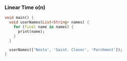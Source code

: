 ### Linear Time o(n)

```dart
void main() {
  void userNames(List<String> names) {
    for (final name in names) {
      print(name);
    }
  }

  userNames(['Nesta', 'Saint. Clever', 'Parchment']);
}
```